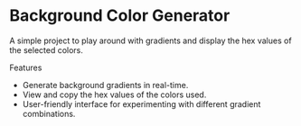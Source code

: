 # Background Color Generator

A simple project to play around with gradients and display the hex values of the selected colors.

Features
- Generate background gradients in real-time.
- View and copy the hex values of the colors used.
- User-friendly interface for experimenting with different gradient combinations.
